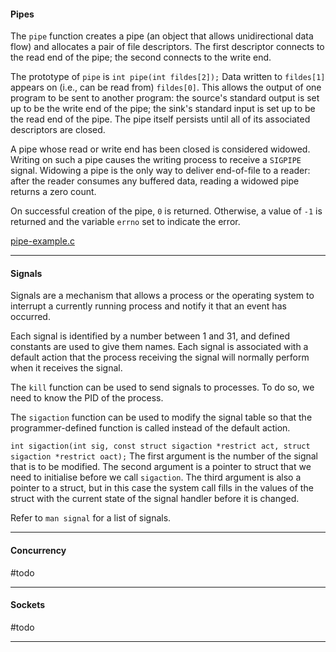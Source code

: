 #### Pipes
The `pipe` function creates a pipe (an object that allows unidirectional data flow) and allocates a pair of file descriptors. The first descriptor connects to the read end of the pipe; the second connects to the write end.

The prototype of `pipe` is `int pipe(int fildes[2]);`
Data written to `fildes[1]` appears on (i.e., can be read from) `fildes[0]`. This allows the output of one program to be sent to another program: the source's standard output is set up to be the write end of the pipe; the sink's standard input is set up to be the read end of the pipe. The pipe itself persists until all of its associated descriptors are closed.

A pipe whose read or write end has been closed is considered widowed. Writing on such a pipe causes the writing process to receive a `SIGPIPE` signal. Widowing a pipe is the only way to deliver end-of-file to a reader: after the reader consumes any buffered data, reading a widowed pipe returns a zero count.

On successful creation of the pipe, `0` is returned. Otherwise, a value of `-1` is returned and the variable `errno` set to indicate the error.

[pipe-example.c](https://www.teach.cs.toronto.edu/~ajr/209/notes/procfiles/pipe-example.c)

---
#### Signals
Signals are a mechanism that allows a process or the operating system to interrupt a currently running process and notify it that an event has occurred.

Each signal is identified by a number between 1 and 31, and defined constants are used to give them names. Each signal is associated with a default action that the process receiving the signal will normally perform when it receives the signal.

The `kill` function can be used to send signals to processes. To do so, we need to know the PID of the process.

The `sigaction` function can be used to modify the signal table so that the programmer-defined function is called instead of the default action.

`int sigaction(int sig, const struct sigaction *restrict act, struct sigaction *restrict oact);`
The first argument is the number of the signal that is to be modified. The second argument is a pointer to struct that we need to initialise before we call `sigaction`. The third argument is also a pointer to a struct, but in this case the system call fills in the values of the struct with the current state of the signal handler before it is changed.

Refer to `man signal` for a list of signals.

---
#### Concurrency
#todo 

---
#### Sockets
#todo 

---
